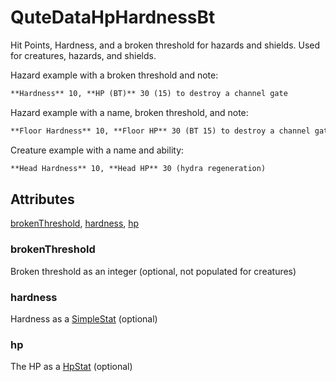 # QuteDataHpHardnessBt

Hit Points, Hardness, and a broken threshold for hazards and shields. Used for creatures, hazards, and shields.

Hazard example with a broken threshold and note:

```md
**Hardness** 10, **HP (BT)** 30 (15) to destroy a channel gate
```

Hazard example with a name, broken threshold, and note:

```md
**Floor Hardness** 10, **Floor HP** 30 (BT 15) to destroy a channel gate
```

Creature example with a name and ability:

```md
**Head Hardness** 10, **Head HP** 30 (hydra regeneration)
```

## Attributes

[brokenThreshold](#brokenthreshold), [hardness](#hardness), [hp](#hp)


### brokenThreshold

Broken threshold as an integer (optional, not populated for creatures)

### hardness

Hardness as a [SimpleStat](../QuteDataGenericStat/SimpleStat.md)
(optional)

### hp

The HP as a [HpStat](HpStat.md) (optional)
